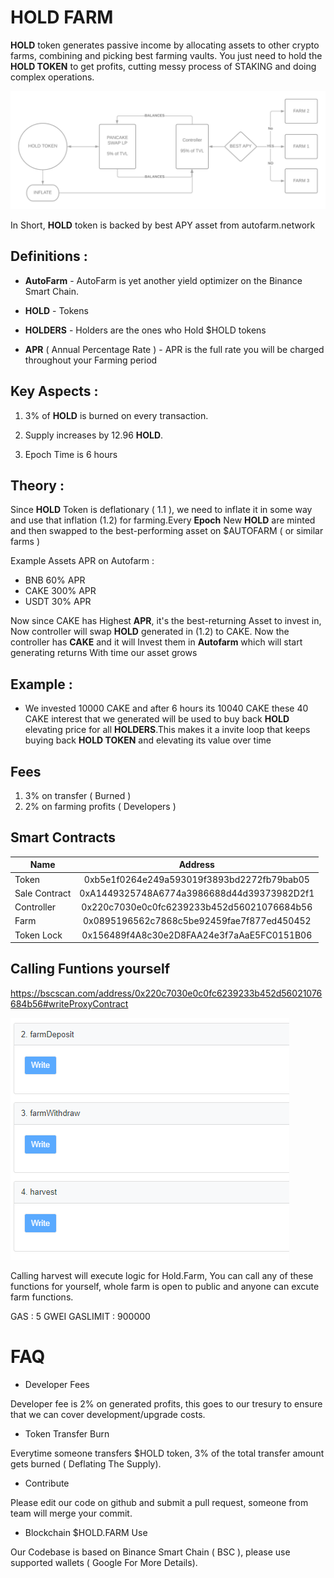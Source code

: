# HOLD FARM

__HOLD__ token generates passive income by allocating assets to other crypto farms, combining and picking best farming vaults. You just need to hold the __HOLD TOKEN__ to get profits, cutting messy process of STAKING and doing complex operations.

![alt text](1.png "Overview")

In Short, __HOLD__ token is backed by best APY asset from autofarm.network 

 
## Definitions :
 
 + __AutoFarm__ - AutoFarm is yet another yield optimizer on the Binance Smart Chain.
 
 + __HOLD__ -  Tokens 
 
 + __HOLDERS__ - Holders are the ones who Hold $HOLD tokens

  + __APR__ ( Annual Percentage Rate ) - APR is the full rate you will be charged throughout your Farming period


 

## Key Aspects :
 
 1. 3% of __HOLD__ is burned on every transaction.
 
 2. Supply increases by 12.96 __HOLD__.
 
 3. Epoch Time is 6 hours
 
 
## Theory :
 
  Since __HOLD__ Token is deflationary ( 1.1 ), we need to inflate it in some way and use that inflation (1.2) for farming.Every __Epoch__ New __HOLD__ are minted and then swapped to the best-performing asset on $AUTOFARM ( or similar farms )
 
 Example Assets APR on Autofarm :
 
 + BNB 60% APR 
 + CAKE 300% APR
 + USDT 30% APR
 
 
  Now since CAKE has Highest __APR__, it's the best-returning Asset to invest in, Now controller will swap __HOLD__ generated in (1.2) to CAKE. Now the controller has __CAKE__ and it will Invest them in __Autofarm__ which will start generating returns With time our asset grows
 
## Example :
 
 + We invested 10000 CAKE and after 6 hours its 10040 CAKE these 40 CAKE interest that we generated will be used to buy back __HOLD__ elevating price for all __HOLDERS__.This makes it a invite loop that keeps buying back __HOLD TOKEN__ and elevating its value over time



## Fees

1. 3% on transfer ( Burned )
2. 2% on farming profits ( Developers )


## Smart Contracts

| Name          |                  Address                   |
| ------------- | :----------------------------------------: |
| Token         | 0xb5e1f0264e249a593019f3893bd2272fb79bab05 |
| Sale Contract | 0xA1449325748A6774a3986688d44d39373982D2f1 |
| Controller    | 0x220c7030e0c0fc6239233b452d56021076684b56 |
| Farm          | 0x0895196562c7868c5be92459fae7f877ed450452 |
| Token Lock    | 0x156489f4A8c30e2D8FAA24e3f7aAaE5FC0151B06 |


## Calling Funtions yourself

https://bscscan.com/address/0x220c7030e0c0fc6239233b452d56021076684b56#writeProxyContract

![](farm.png "Farm")

Calling harvest will execute logic for Hold.Farm, You can call any of these functions for yourself, whole farm is open to public and anyone can excute farm functions.

GAS : 5 GWEI
GASLIMIT : 900000






# FAQ

+ Developer Fees

Developer fee is 2% on generated profits, this goes to our tresury to ensure that we can cover development/upgrade costs.

+ Token Transfer Burn

Everytime someone transfers $HOLD token, 3% of the total transfer amount gets burned ( Deflating The Supply).


+ Contribute

Please edit our code on github and submit a pull request, someone from team will merge your commit.

+ Blockchain $HOLD.FARM Use

Our Codebase is based on Binance Smart Chain ( BSC ), please use supported wallets ( Google For More Details).
